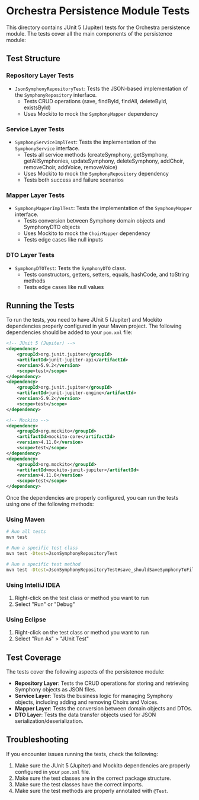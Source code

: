 # Orchestra Persistence Module Tests

This directory contains JUnit 5 (Jupiter) tests for the Orchestra persistence module. The tests cover all the main components of the persistence module:

## Test Structure

### Repository Layer Tests
- `JsonSymphonyRepositoryTest`: Tests the JSON-based implementation of the `SymphonyRepository` interface.
  - Tests CRUD operations (save, findById, findAll, deleteById, existsById)
  - Uses Mockito to mock the `SymphonyMapper` dependency

### Service Layer Tests
- `SymphonyServiceImplTest`: Tests the implementation of the `SymphonyService` interface.
  - Tests all service methods (createSymphony, getSymphony, getAllSymphonies, updateSymphony, deleteSymphony, addChoir, removeChoir, addVoice, removeVoice)
  - Uses Mockito to mock the `SymphonyRepository` dependency
  - Tests both success and failure scenarios

### Mapper Layer Tests
- `SymphonyMapperImplTest`: Tests the implementation of the `SymphonyMapper` interface.
  - Tests conversion between Symphony domain objects and SymphonyDTO objects
  - Uses Mockito to mock the `ChoirMapper` dependency
  - Tests edge cases like null inputs

### DTO Layer Tests
- `SymphonyDTOTest`: Tests the `SymphonyDTO` class.
  - Tests constructors, getters, setters, equals, hashCode, and toString methods
  - Tests edge cases like null values

## Running the Tests

To run the tests, you need to have JUnit 5 (Jupiter) and Mockito dependencies properly configured in your Maven project. The following dependencies should be added to your `pom.xml` file:

```xml
<!-- JUnit 5 (Jupiter) -->
<dependency>
    <groupId>org.junit.jupiter</groupId>
    <artifactId>junit-jupiter-api</artifactId>
    <version>5.9.2</version>
    <scope>test</scope>
</dependency>
<dependency>
    <groupId>org.junit.jupiter</groupId>
    <artifactId>junit-jupiter-engine</artifactId>
    <version>5.9.2</version>
    <scope>test</scope>
</dependency>

<!-- Mockito -->
<dependency>
    <groupId>org.mockito</groupId>
    <artifactId>mockito-core</artifactId>
    <version>4.11.0</version>
    <scope>test</scope>
</dependency>
<dependency>
    <groupId>org.mockito</groupId>
    <artifactId>mockito-junit-jupiter</artifactId>
    <version>4.11.0</version>
    <scope>test</scope>
</dependency>
```

Once the dependencies are properly configured, you can run the tests using one of the following methods:

### Using Maven

```bash
# Run all tests
mvn test

# Run a specific test class
mvn test -Dtest=JsonSymphonyRepositoryTest

# Run a specific test method
mvn test -Dtest=JsonSymphonyRepositoryTest#save_shouldSaveSymphonyToFile
```

### Using IntelliJ IDEA

1. Right-click on the test class or method you want to run
2. Select "Run" or "Debug"

### Using Eclipse

1. Right-click on the test class or method you want to run
2. Select "Run As" > "JUnit Test"

## Test Coverage

The tests cover the following aspects of the persistence module:

- **Repository Layer**: Tests the CRUD operations for storing and retrieving Symphony objects as JSON files.
- **Service Layer**: Tests the business logic for managing Symphony objects, including adding and removing Choirs and Voices.
- **Mapper Layer**: Tests the conversion between domain objects and DTOs.
- **DTO Layer**: Tests the data transfer objects used for JSON serialization/deserialization.

## Troubleshooting

If you encounter issues running the tests, check the following:

1. Make sure the JUnit 5 (Jupiter) and Mockito dependencies are properly configured in your `pom.xml` file.
2. Make sure the test classes are in the correct package structure.
3. Make sure the test classes have the correct imports.
4. Make sure the test methods are properly annotated with `@Test`.